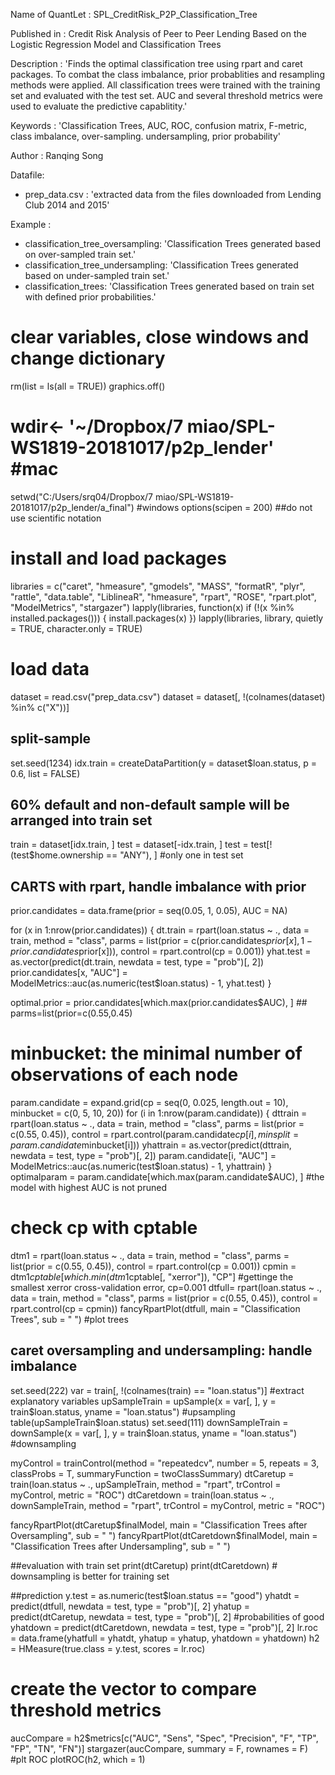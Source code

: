
Name of QuantLet : SPL_CreditRisk_P2P_Classification_Tree

Published in : Credit Risk Analysis of Peer to Peer Lending Based on the Logistic Regression Model and Classification Trees

Description : 'Finds the optimal classification tree using rpart and caret packages. To combat the class imbalance, 
prior probablities and resampling methods were applied. All classification trees were trained with the training set and evaluated
with the test set. AUC and several threshold metrics were used to evaluate the predictive capablitity.'

Keywords : 'Classification Trees, AUC, ROC, confusion matrix, F-metric, class imbalance, over-sampling. undersampling, 
prior probability'

Author : Ranqing Song

Datafile:
- prep_data.csv : 'extracted data from the files downloaded from Lending Club 2014 and 2015'


Example : 
- classification_tree_oversampling: 'Classification Trees generated based on over-sampled train set.'
- classification_tree_undersampling: 'Classification Trees generated based on under-sampled train set.'
- classification_trees: 'Classification Trees generated based on train set with defined prior probabilities.'

# clear variables, close windows and change dictionary
rm(list = ls(all = TRUE))
graphics.off()
# wdir<- '~/Dropbox/7 miao/SPL-WS1819-20181017/p2p_lender' #mac
setwd("C:/Users/srq04/Dropbox/7 miao/SPL-WS1819-20181017/p2p_lender/a_final")  #windows
options(scipen = 200)  ##do not use scientific notation

# install and load packages
libraries = c("caret", "hmeasure", "gmodels", "MASS", "formatR", "plyr", "rattle", "data.table", "LiblineaR", "hmeasure", "rpart", "ROSE", "rpart.plot", "ModelMetrics", "stargazer")
lapply(libraries, function(x) if (!(x %in% installed.packages())) {
    install.packages(x)
})
lapply(libraries, library, quietly = TRUE, character.only = TRUE)

# load data
dataset = read.csv("prep_data.csv")
dataset = dataset[, !(colnames(dataset) %in% c("X"))]
## split-sample
set.seed(1234)
idx.train = createDataPartition(y = dataset$loan.status, p = 0.6, list = FALSE)
## 60% default and non-default sample will be arranged into train set
train = dataset[idx.train, ]
test = dataset[-idx.train, ]
test = test[!(test$home.ownership == "ANY"), ]  #only one in test set

## CARTS with rpart, handle imbalance with prior
prior.candidates = data.frame(prior = seq(0.05, 1, 0.05), AUC = NA)

for (x in 1:nrow(prior.candidates)) {
    dt.train = rpart(loan.status ~ ., data = train, method = "class", parms = list(prior = c(prior.candidates$prior[x], 1 - prior.candidates$prior[x])), control = rpart.control(cp = 0.001))
    yhat.test = as.vector(predict(dt.train, newdata = test, type = "prob")[, 2])
    prior.candidates[x, "AUC"] = ModelMetrics::auc(as.numeric(test$loan.status) - 1, yhat.test)
}

optimal.prior = prior.candidates[which.max(prior.candidates$AUC), ]  ## parms=list(prior=c(0.55,0.45)
# minbucket: the minimal number of observations of each node
param.candidate = expand.grid(cp = seq(0, 0.025, length.out = 10), minbucket = c(0, 5, 10, 20))
for (i in 1:nrow(param.candidate)) {
    dttrain = rpart(loan.status ~ ., data = train, method = "class", parms = list(prior = c(0.55, 0.45)), control = rpart.control(param.candidate$cp[i], minsplit = param.candidate$minbucket[i]))
    yhattrain = as.vector(predict(dttrain, newdata = test, type = "prob")[, 2])
    param.candidate[i, "AUC"] = ModelMetrics::auc(as.numeric(test$loan.status) - 1, yhattrain)
}
optimalparam = param.candidate[which.max(param.candidate$AUC), ]  #the model with highest AUC is not pruned

# check cp with cptable
dtm1 = rpart(loan.status ~ ., data = train, method = "class", parms = list(prior = c(0.55, 0.45)), control = rpart.control(cp = 0.001))
cpmin = dtm1$cptable[which.min(dtm1$cptable[, "xerror"]), "CP"]  #gettinge the smallest xerror cross-validation error, cp=0.001
dtfull= rpart(loan.status ~ ., data = train, method = "class", parms = list(prior = c(0.55, 0.45)), control = rpart.control(cp = cpmin))
fancyRpartPlot(dtfull, main = "Classification Trees", sub = " ")  #plot trees

## caret oversampling and undersampling: handle imbalance
set.seed(222)
var = train[, !(colnames(train) == "loan.status")]  #extract explanatory variables
upSampleTrain = upSample(x = var[, ], y = train$loan.status, yname = "loan.status")  #upsampling
table(upSampleTrain$loan.status)
set.seed(111)
downSampleTrain = downSample(x = var[, ], y = train$loan.status, yname = "loan.status")  #downsampling

myControl = trainControl(method = "repeatedcv", number = 5, repeats = 3, classProbs = T, summaryFunction = twoClassSummary)
dtCaretup = train(loan.status ~ ., upSampleTrain, method = "rpart", trControl = myControl, metric = "ROC")
dtCaretdown = train(loan.status ~ ., downSampleTrain, method = "rpart", trControl = myControl, metric = "ROC")

fancyRpartPlot(dtCaretup$finalModel, main = "Classification Trees after Oversampling", sub = " ")
fancyRpartPlot(dtCaretdown$finalModel, main = "Classification Trees after Undersampling", sub = " ")

##evaluation with train set
print(dtCaretup)
print(dtCaretdown) # downsampling is better for training set

##prediction
y.test = as.numeric(test$loan.status == "good")
yhatdt = predict(dtfull, newdata = test, type = "prob")[, 2] 
yhatup = predict(dtCaretup, newdata = test, type = "prob")[, 2]  #probabilities of good
yhatdown = predict(dtCaretdown, newdata = test, type = "prob")[, 2]
lr.roc = data.frame(yhatfull = yhatdt, yhatup = yhatup, yhatdown = yhatdown)
h2 = HMeasure(true.class = y.test, scores = lr.roc)

# create the vector to compare threshold metrics
aucCompare = h2$metrics[c("AUC", "Sens", "Spec", "Precision", "F", "TP", "FP", "TN", "FN")]
stargazer(aucCompare, summary = F, rownames = F)
#plt ROC
plotROC(h2, which = 1)

